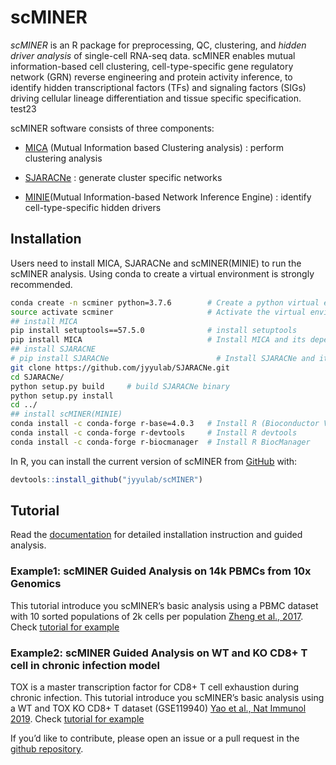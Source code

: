 
<!-- README.md is generated from README.Rmd. Please edit that file -->

# scMINER

<!-- badges: start -->
<!-- badges: end -->

*scMINER* is an R package for preprocessing, QC, clustering, and *hidden
driver analysis* of single-cell RNA-seq data. scMINER enables mutual
information-based cell clustering, cell-type-specific gene regulatory
network (GRN) reverse engineering and protein activity inference, to
identify hidden transcriptional factors (TFs) and signaling factors
(SIGs) driving cellular lineage differentiation and tissue specific
specification. test23

scMINER software consists of three components:

-   [MICA](https://github.com/jyyulab/MICA) (Mutual Information based
    Clustering analysis) : perform clustering analysis

-   [SJARACNe](https://github.com/jyyulab/SJARACNe) : generate cluster
    specific networks

-   [MINIE](https://github.com/jyyulab/scMINER/)(Mutual
    Information-based Network Inference Engine) : identify
    cell-type-specific hidden drivers

## Installation

Users need to install MICA, SJARACNe and scMINER(MINIE) to run the
scMINER analysis. Using conda to create a virtual environment is
strongly recommended.

``` bash
conda create -n scminer python=3.7.6        # Create a python virtual environment
source activate scminer                     # Activate the virtual environment
## install MICA
pip install setuptools==57.5.0              # install setuptools
pip install MICA                            # Install MICA and its dependencies
## install SJARACNE
# pip install SJARACNe                        # Install SJARACNe and its dependencies
git clone https://github.com/jyyulab/SJARACNe.git
cd SJARACNe/
python setup.py build     # build SJARACNe binary
python setup.py install
cd ../
## install scMINER(MINIE)
conda install -c conda-forge r-base=4.0.3   # Install R (Bioconductor Version 3.12)
conda install -c conda-forge r-devtools     # Install R devtools
conda install -c conda-forge r-biocmanager  # Install R BiocManager
```

In R, you can install the current version of scMINER from
[GitHub](https://github.com/) with:

``` r
devtools::install_github("jyyulab/scMINER")
```

## Tutorial

Read the [documentation](https://jyyulab.github.io/scMINER/site/) for
detailed installation instruction and guided analysis.

### Example1: scMINER Guided Analysis on 14k PBMCs from 10x Genomics

This tutorial introduce you scMINER’s basic analysis using a PBMC
dataset with 10 sorted populations of 2k cells per population [Zheng et
al., 2017](https://www.nature.com/articles/ncomms14049). Check [tutorial
for example](https://jyyulab.github.io/scMINER/site/tutorials/PBMC-14k/)

### Example2: scMINER Guided Analysis on WT and KO CD8+ T cell in chronic infection model

TOX is a master transcription factor for CD8+ T cell exhaustion during
chronic infection. This tutorial introduce you scMINER’s basic analysis
using a WT and TOX KO CD8+ T dataset (GSE119940) [Yao et al., Nat
Immunol 2019](https://www.nature.com/articles/s41590-019-0403-4). Check
[tutorial for
example](https://jyyulab.github.io/scMINER/site/tutorials/CD8T/)

If you’d like to contribute, please open an issue or a pull request in
the [github repository](https://github.com/jyyulab/scMINER/issues).
